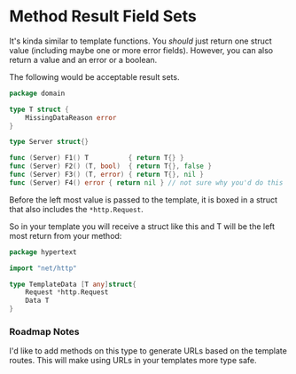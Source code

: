 # Method Result Field Sets

It's kinda similar to template functions.
You *should* just return one struct value (including maybe one or more error fields).
However, you can also return a value and an error or a boolean.

The following would be acceptable result sets.

```go
package domain

type T struct {
	MissingDataReason error
}

type Server struct{}

func (Server) F1() T          { return T{} }
func (Server) F2() (T, bool)  { return T{}, false }
func (Server) F3() (T, error) { return T{}, nil }
func (Server) F4() error { return nil } // not sure why you'd do this

```

Before the left most value is passed to the template, it is boxed in a struct that also includes the `*http.Request`.

So in your template you will receive a struct like this and T will be the left most return from your method:

```go
package hypertext

import "net/http"

type TemplateData [T any]struct{
	Request *http.Request
	Data T
}
```

### Roadmap Notes

I'd like to add methods on this type to generate URLs based on the template routes.
This will make using URLs in your templates more type safe.   
